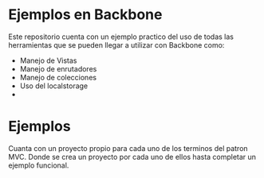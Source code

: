 # Ejemplos en Backbone

Este repositorio cuenta con un ejemplo practico del uso de todas las herramientas que se pueden llegar a utilizar
con Backbone como:

- Manejo de Vistas
- Manejo de enrutadores
- Manejo de colecciones 
- Uso del localstorage
- 

# Ejemplos

Cuanta con un proyecto propio para cada uno de los terminos del patron MVC. Donde se crea un proyecto por cada uno de ellos hasta completar un ejemplo funcional.



